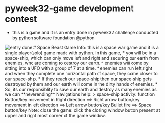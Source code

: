 # pyweek32-game development contest
* this is a game and it is an entry done in pyweek32 challenge conducted by python software foundation @python
<img src="https://s3.eu-west-2.amazonaws.com/media.pyweek.org/32/space-beast/space_beast_sample.png" alt="entry done">
# Space Beast Game
Info:
this is a space war game and it is a single player(solo) game made with python.
In this game,
* you will be in a space-ship, which can only move left and right and securing our earth from enemies, who are coming to destroy our earth.
* enemies will come by sitting into a UFO with a group of 7 at a time.
* enemies can run left,right and when they complete one horizontal path of space, they come closer to our space-ship.
* If they reach our space-ship then our space-ship gets destroyed by them and our earth will come in the dirty hands of enemies.
* So, its our responsiblity to save our earth and destroy as many enemies as we can **neverending**
Navigations help:
> space-ship activity:
      function                          Button/key
movement in Right direction  ==>   Right arrow button/key
movement in left direction   ==>   Left arrow button/key
Bullet fire                  ==>   Space button/key
Note: 
close the game: 
click the closing window button present at upper and right most corner of the game window.

